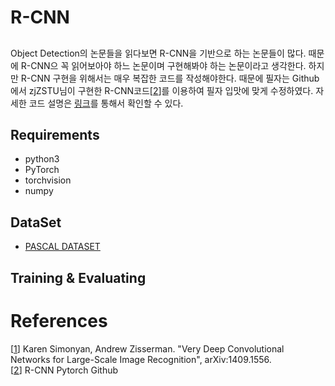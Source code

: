 # R-CNN

##
Object Detection의 논문들을 읽다보면 R-CNN을 기반으로 하는 논문들이 많다. 때문에 R-CNN으 꼭 읽어보아야 하느 논문이며 구현해봐야 하는 논문이라고 생각한다. 하지만 R-CNN 구현을 위해서는 매우 복잡한 코드를 작성해야한다. 때문에 필자는 Github에서 zjZSTU님이 구현한 R-CNN코드[[2](https://github.com/object-detection-algorithm/R-CNN/tree/a7a66144a1809cde728052b4c392ef7d92fdab97)]를 이용하여 필자 입맛에 맞게 수정하였다. 자세한 코드 설명은 [링크](https://ctkim.tistory.com/191)를 통해서 확인할 수 있다.


## Requirements
* python3
* PyTorch
* torchvision 
* numpy 


## DataSet
* [PASCAL DATASET](https://pjreddie.com/projects/pascal-voc-dataset-mirror/)


## Training & Evaluating





# References
[[1](https://arxiv.org/pdf/1409.1556.pdf)] Karen Simonyan, Andrew Zisserman. "Very Deep Convolutional Networks for Large-Scale Image Recognition", 	arXiv:1409.1556.   
[[2](https://github.com/object-detection-algorithm/R-CNN/tree/a7a66144a1809cde728052b4c392ef7d92fdab97)] R-CNN Pytorch Github
